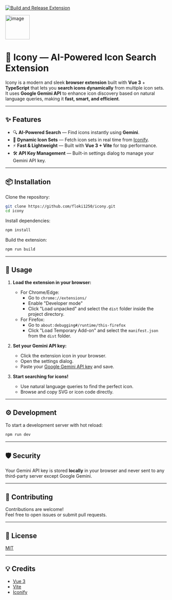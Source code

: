 [![Build and Release Extension](https://github.com/floki1250/icony/actions/workflows/build.yml/badge.svg)](https://github.com/floki1250/icony/actions/workflows/build.yml)

<img width="76" height="76" alt="image" src="https://github.com/user-attachments/assets/2e69063c-a945-4e46-b0a9-1766f3105613" />


# 🌟 Icony — AI-Powered Icon Search Extension

Icony is a modern and sleek **browser extension** built with **Vue 3** + **TypeScript** that lets you **search icons dynamically** from multiple icon sets.  
It uses **Google Gemini API** to enhance icon discovery based on natural language queries, making it **fast, smart, and efficient**.

---

## ✨ Features

- 🔍 **AI-Powered Search** — Find icons instantly using **Gemini**.
- 🎨 **Dynamic Icon Sets** — Fetch icon sets in real time from [Iconify](https://iconify.design/).
- ⚡ **Fast & Lightweight** — Built with **Vue 3 + Vite** for top performance.
- 🛠️ **API Key Management** — Built-in settings dialog to manage your Gemini API key.
---

## 📦 Installation

Clone the repository:

```bash
git clone https://github.com/floki1250/icony.git
cd icony
```

Install dependencies:

```bash
npm install
```

Build the extension:

```bash
npm run build
```

---

## 🧩 Usage

1. **Load the extension in your browser:**
   - For Chrome/Edge:
     - Go to `chrome://extensions/`
     - Enable "Developer mode"
     - Click "Load unpacked" and select the `dist` folder inside the project directory.
   - For Firefox:
     - Go to `about:debugging#/runtime/this-firefox`
     - Click "Load Temporary Add-on" and select the `manifest.json` from the `dist` folder.

2. **Set your Gemini API key:**
   - Click the extension icon in your browser.
   - Open the settings dialog.
   - Paste your [Google Gemini API key](https://aistudio.google.com/app/apikey) and save.

3. **Start searching for icons!**
   - Use natural language queries to find the perfect icon.
   - Browse and copy SVG or icon code directly.

---

## ⚙️ Development

To start a development server with hot reload:

```bash
npm run dev
```

---

## 🛡️ Security

Your Gemini API key is stored **locally** in your browser and never sent to any third-party server except Google Gemini.

---

## 🙌 Contributing

Contributions are welcome!  
Feel free to open issues or submit pull requests.

---

## 📄 License

[MIT](LICENSE)

---

## 💡 Credits

- [Vue 3](https://vuejs.org/)
- [Vite](https://vitejs.dev/)
- [Iconify](https://iconify.design/)
